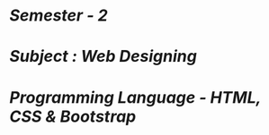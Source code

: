 <i><h1>Semester - 2</h1>
<h1>Subject : Web Designing</h1>
<h1>Programming Language - HTML, CSS & Bootstrap</h1></i>
